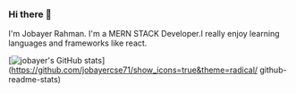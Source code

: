 ### Hi there 👋

I'm Jobayer Rahman. I'm a MERN STACK Developer.I really enjoy learning languages and frameworks like react.

[![jobayer's GitHub stats](https://github-readme-stats.vercel.app/api?username=jobayercse71)](https://github.com/jobayercse71/show_icons=true&theme=radical/
github-readme-stats)

